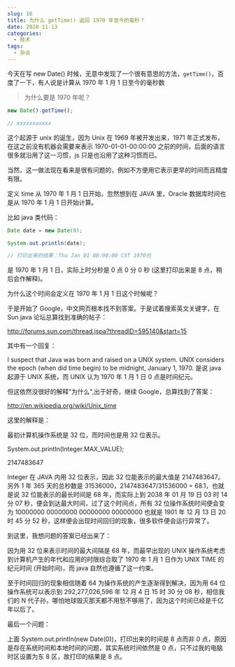```yaml
---
slug: 16
title: 为什么 getTime() 返回 1970 年至今的毫秒？
date: 2020-11-13
categories: 
  - 技术
tags: 
  - 杂谈
---
```


今天在写 new Date() 时候，无意中发现了一个很有意思的方法，`getTime()`，百度了一下，有人说是计算从 1970 年 1 月 1 日至今的毫秒数


>为什么要是 1970 年呢？

````js
new Date().getTime();

// xxxxxxxxxxx
````

这个起源于 unix 的诞生，因为 Unix 在 1969 年被开发出来，1971 年正式发布，在这之前没有机器会需要来表示 1970-01-01-00:00:00 之前的时间，后面的语言很多就沿用了这一习惯，js 只是也沿用了这种习惯而已。

当然，这一做法现在看来是很有问题的，例如不方便用它表示更早的时间而且精度有限。

定义 time 从 1970 年 1 月 1 日开始，忽然想到在 JAVA 里，Oracle 数据库时间也是从 1970 年 1 月 1 日开始计算。

比如 java 类代码：

````java
Date date = new Date(0);

System.out.println(date);

// 打印出来的结果：Thu Jan 01 08:00:00 CST 1970也
````



是 1970 年 1 月 1 日，实际上时分秒是 0 点 0 分 0 秒 (这里打印出来是 8 点，稍后会作解释)。

为什么这个时间会定义在 1970 年 1 月 1 日这个时候呢？

于是开始了 Google，中文网页根本找不到答案。于是试着搜索英文关键字，在 Sun java 论坛总算找到准确的帖子：

http://forums.sun.com/thread.jspa?threadID=595140&start=15

其中有一个回复：

I suspect that Java was born and raised on a UNIX system.
UNIX considers the epoch (when did time begin) to be midnight, January 1, 1970. 
是说 java 起源于 UNIX 系统，而 UNIX 认为 1970 年 1 月 1 日 0 点是时间纪元。


但这依然没很好的解释"为什么",出于好奇，继续 Google，总算找到了答案：

http://en.wikipedia.org/wiki/Unix_time

这里的解释是：

最初计算机操作系统是 32 位，而时间也是用 32 位表示。

System.out.println(Integer.MAX_VALUE);

2147483647

Integer 在 JAVA 内用 32 位表示，因此 32 位能表示的最大值是 2147483647。另外 1 年 365 天的总秒数是 31536000，2147483647/31536000 = 68.1，也就是说 32 位能表示的最长时间是 68 年，而实际上到 2038 年 01 月 19 日 03 时 14 分 07 秒，便会到达最大时间，过了这个时间点，所有 32 位操作系统时间便会变为 10000000 00000000 00000000 00000000 也就是 1901 年 12 月 13 日 20 时 45 分 52 秒，这样便会出现时间回归的现象，很多软件便会运行异常了。

到这里，我想问题的答案已经出来了：

因为用 32 位来表示时间的最大间隔是 68 年，而最早出现的 UNIX 操作系统考虑到计算机产生的年代和应用的时限综合取了 1970 年 1 月 1 日作为 UNIX TIME 的纪元时间 (开始时间)，而 java 自然也遵循了这一约束。

至于时间回归的现象相信随着 64 为操作系统的产生逐渐得到解决，因为用 64 位操作系统可以表示到 292,277,026,596 年 12 月 4 日 15 时 30 分 08 秒，相信我们的 N 代子孙，哪怕地球毁灭那天都不用愁不够用了，因为这个时间已经是千亿年以后了。


最后一个问题：

上面 System.out.println(new Date(0))，打印出来的时间是 8 点而非 0 点，原因是存在系统时间和本地时间的问题，其实系统时间依然是 0 点，只不过我的电脑时区设置为东 8 区，故打印的结果是 8 点。
